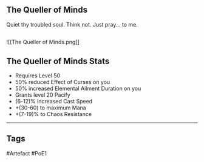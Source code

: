 ## The Queller of Minds
Quiet thy troubled soul. Think not. Just pray... to me.
##
![[The Queller of Minds.png]]
## The Queller of Minds Stats
- Requires Level 50
- 50% reduced Effect of Curses on you
- 50% increased Elemental Ailment Duration on you
- Grants level 20 Pacify
- (6-12)% increased Cast Speed
- +(30-60) to maximum Mana
- +(7-19)% to Chaos Resistance


---
## Tags
#Artefact
#PoE1